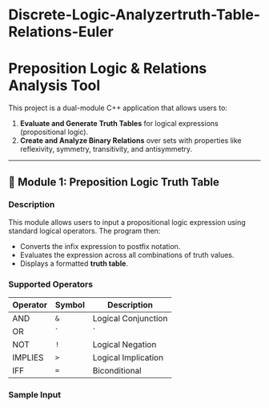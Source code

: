 ﻿# Discrete-Logic-Analyzertruth-Table-Relations-Euler
 # Preposition Logic & Relations Analysis Tool

This project is a dual-module C++ application that allows users to:

1. **Evaluate and Generate Truth Tables** for logical expressions (propositional logic).
2. **Create and Analyze Binary Relations** over sets with properties like reflexivity, symmetry, transitivity, and antisymmetry.

---

## 🧠 Module 1: Preposition Logic Truth Table

### Description

This module allows users to input a propositional logic expression using standard logical operators. The program then:

- Converts the infix expression to postfix notation.
- Evaluates the expression across all combinations of truth values.
- Displays a formatted **truth table**.

### Supported Operators

| Operator | Symbol | Description         |
|----------|--------|---------------------|
| AND      | `&`    | Logical Conjunction |
| OR       | `|`    | Logical Disjunction |
| NOT      | `!`    | Logical Negation    |
| IMPLIES  | `>`    | Logical Implication |
| IFF      | `=`    | Biconditional       |

### Sample Input


